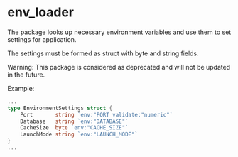 # env_loader
The package looks up necessary environment variables and use them to set settings for application.

The settings must be formed as struct with byte and string fields.

Warning: This package is considered as deprecated and will not be updated in the future.

Example:

```go
...
type EnvironmentSettings struct {
	Port       string `env:"PORT validate:"numeric"`
	Database   string `env:"DATABASE"`
	CacheSize  byte `env:"CACHE_SIZE"`
	LaunchMode string `env:"LAUNCH_MODE"`
}
...
```
